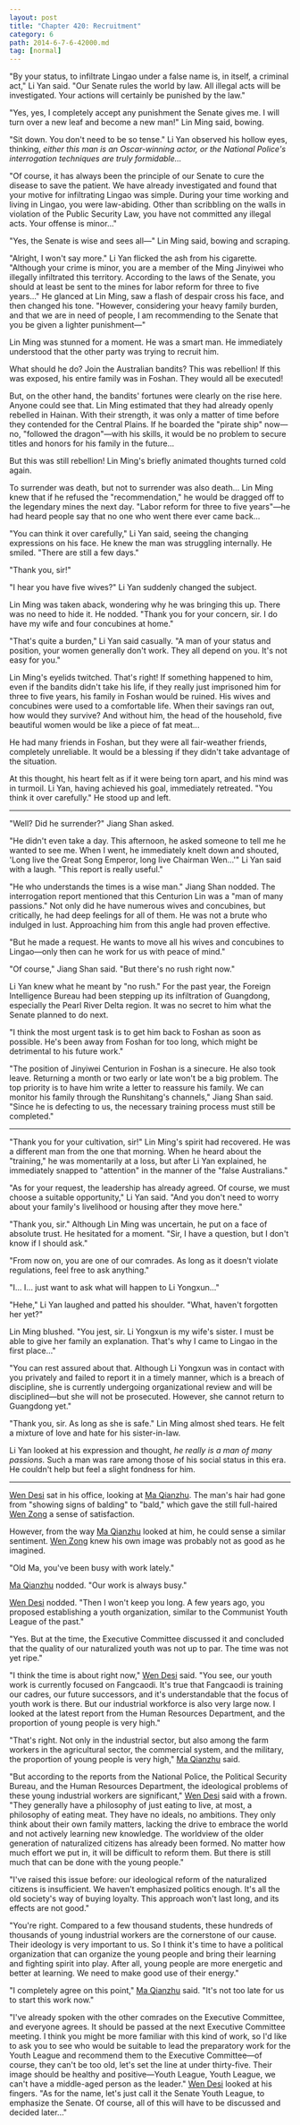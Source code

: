 ```yaml
---
layout: post
title: "Chapter 420: Recruitment"
category: 6
path: 2014-6-7-6-42000.md
tag: [normal]
---
```


"By your status, to infiltrate Lingao under a false name is, in itself, a criminal act," Li Yan said. "Our Senate rules the world by law. All illegal acts will be investigated. Your actions will certainly be punished by the law."

"Yes, yes, I completely accept any punishment the Senate gives me. I will turn over a new leaf and become a new man!" Lin Ming said, bowing.

"Sit down. You don't need to be so tense." Li Yan observed his hollow eyes, thinking, *either this man is an Oscar-winning actor, or the National Police's interrogation techniques are truly formidable...*

"Of course, it has always been the principle of our Senate to cure the disease to save the patient. We have already investigated and found that your motive for infiltrating Lingao was simple. During your time working and living in Lingao, you were law-abiding. Other than scribbling on the walls in violation of the Public Security Law, you have not committed any illegal acts. Your offense is minor..."

"Yes, the Senate is wise and sees all—" Lin Ming said, bowing and scraping.

"Alright, I won't say more." Li Yan flicked the ash from his cigarette. "Although your crime is minor, you are a member of the Ming Jinyiwei who illegally infiltrated this territory. According to the laws of the Senate, you should at least be sent to the mines for labor reform for three to five years..." He glanced at Lin Ming, saw a flash of despair cross his face, and then changed his tone. "However, considering your heavy family burden, and that we are in need of people, I am recommending to the Senate that you be given a lighter punishment—"

Lin Ming was stunned for a moment. He was a smart man. He immediately understood that the other party was trying to recruit him.

What should he do? Join the Australian bandits? This was rebellion! If this was exposed, his entire family was in Foshan. They would all be executed!

But, on the other hand, the bandits' fortunes were clearly on the rise here. Anyone could see that. Lin Ming estimated that they had already openly rebelled in Hainan. With their strength, it was only a matter of time before they contended for the Central Plains. If he boarded the "pirate ship" now—no, "followed the dragon"—with his skills, it would be no problem to secure titles and honors for his family in the future...

But this was still rebellion! Lin Ming's briefly animated thoughts turned cold again.

To surrender was death, but not to surrender was also death... Lin Ming knew that if he refused the "recommendation," he would be dragged off to the legendary mines the next day. "Labor reform for three to five years"—he had heard people say that no one who went there ever came back...

"You can think it over carefully," Li Yan said, seeing the changing expressions on his face. He knew the man was struggling internally. He smiled. "There are still a few days."

"Thank you, sir!"

"I hear you have five wives?" Li Yan suddenly changed the subject.

Lin Ming was taken aback, wondering why he was bringing this up. There was no need to hide it. He nodded. "Thank you for your concern, sir. I do have my wife and four concubines at home."

"That's quite a burden," Li Yan said casually. "A man of your status and position, your women generally don't work. They all depend on you. It's not easy for you."

Lin Ming's eyelids twitched. That's right! If something happened to him, even if the bandits didn't take his life, if they really just imprisoned him for three to five years, his family in Foshan would be ruined. His wives and concubines were used to a comfortable life. When their savings ran out, how would they survive? And without him, the head of the household, five beautiful women would be like a piece of fat meat...

He had many friends in Foshan, but they were all fair-weather friends, completely unreliable. It would be a blessing if they didn't take advantage of the situation.

At this thought, his heart felt as if it were being torn apart, and his mind was in turmoil. Li Yan, having achieved his goal, immediately retreated. "You think it over carefully." He stood up and left.

***

"Well? Did he surrender?" Jiang Shan asked.

"He didn't even take a day. This afternoon, he asked someone to tell me he wanted to see me. When I went, he immediately knelt down and shouted, 'Long live the Great Song Emperor, long live Chairman Wen...'" Li Yan said with a laugh. "This report is really useful."

"He who understands the times is a wise man." Jiang Shan nodded. The interrogation report mentioned that this Centurion Lin was a "man of many passions." Not only did he have numerous wives and concubines, but critically, he had deep feelings for all of them. He was not a brute who indulged in lust. Approaching him from this angle had proven effective.

"But he made a request. He wants to move all his wives and concubines to Lingao—only then can he work for us with peace of mind."

"Of course," Jiang Shan said. "But there's no rush right now."

Li Yan knew what he meant by "no rush." For the past year, the Foreign Intelligence Bureau had been stepping up its infiltration of Guangdong, especially the Pearl River Delta region. It was no secret to him what the Senate planned to do next.

"I think the most urgent task is to get him back to Foshan as soon as possible. He's been away from Foshan for too long, which might be detrimental to his future work."

"The position of Jinyiwei Centurion in Foshan is a sinecure. He also took leave. Returning a month or two early or late won't be a big problem. The top priority is to have him write a letter to reassure his family. We can monitor his family through the Runshitang's channels," Jiang Shan said. "Since he is defecting to us, the necessary training process must still be completed."

***

"Thank you for your cultivation, sir!" Lin Ming's spirit had recovered. He was a different man from the one that morning. When he heard about the "training," he was momentarily at a loss, but after Li Yan explained, he immediately snapped to "attention" in the manner of the "false Australians."

"As for your request, the leadership has already agreed. Of course, we must choose a suitable opportunity," Li Yan said. "And you don't need to worry about your family's livelihood or housing after they move here."

"Thank you, sir." Although Lin Ming was uncertain, he put on a face of absolute trust. He hesitated for a moment. "Sir, I have a question, but I don't know if I should ask."

"From now on, you are one of our comrades. As long as it doesn't violate regulations, feel free to ask anything."

"I... I... just want to ask what will happen to Li Yongxun..."

"Hehe," Li Yan laughed and patted his shoulder. "What, haven't forgotten her yet?"

Lin Ming blushed. "You jest, sir. Li Yongxun is my wife's sister. I must be able to give her family an explanation. That's why I came to Lingao in the first place..."

"You can rest assured about that. Although Li Yongxun was in contact with you privately and failed to report it in a timely manner, which is a breach of discipline, she is currently undergoing organizational review and will be disciplined—but she will not be prosecuted. However, she cannot return to Guangdong yet."

"Thank you, sir. As long as she is safe." Lin Ming almost shed tears. He felt a mixture of love and hate for his sister-in-law.

Li Yan looked at his expression and thought, *he really is a man of many passions.* Such a man was rare among those of his social status in this era. He couldn't help but feel a slight fondness for him.

***

[Wen Desi][y002] sat in his office, looking at [Ma Qianzhu][y005]. The man's hair had gone from "showing signs of balding" to "bald," which gave the still full-haired [Wen Zong][y002] a sense of satisfaction.

However, from the way [Ma Qianzhu][y005] looked at him, he could sense a similar sentiment. [Wen Zong][y002] knew his own image was probably not as good as he imagined.

"Old Ma, you've been busy with work lately."

[Ma Qianzhu][y005] nodded. "Our work is always busy."

[Wen Desi][y002] nodded. "Then I won't keep you long. A few years ago, you proposed establishing a youth organization, similar to the Communist Youth League of the past."

"Yes. But at the time, the Executive Committee discussed it and concluded that the quality of our naturalized youth was not up to par. The time was not yet ripe."

"I think the time is about right now," [Wen Desi][y002] said. "You see, our youth work is currently focused on Fangcaodi. It's true that Fangcaodi is training our cadres, our future successors, and it's understandable that the focus of youth work is there. But our industrial workforce is also very large now. I looked at the latest report from the Human Resources Department, and the proportion of young people is very high."

"That's right. Not only in the industrial sector, but also among the farm workers in the agricultural sector, the commercial system, and the military, the proportion of young people is very high," [Ma Qianzhu][y005] said.

"But according to the reports from the National Police, the Political Security Bureau, and the Human Resources Department, the ideological problems of these young industrial workers are significant," [Wen Desi][y002] said with a frown. "They generally have a philosophy of just eating to live, at most, a philosophy of eating meat. They have no ideals, no ambitions. They only think about their own family matters, lacking the drive to embrace the world and not actively learning new knowledge. The worldview of the older generation of naturalized citizens has already been formed. No matter how much effort we put in, it will be difficult to reform them. But there is still much that can be done with the young people."

"I've raised this issue before: our ideological reform of the naturalized citizens is insufficient. We haven't emphasized politics enough. It's all the old society's way of buying loyalty. This approach won't last long, and its effects are not good."

"You're right. Compared to a few thousand students, these hundreds of thousands of young industrial workers are the cornerstone of our cause. Their ideology is very important to us. So I think it's time to have a political organization that can organize the young people and bring their learning and fighting spirit into play. After all, young people are more energetic and better at learning. We need to make good use of their energy."

"I completely agree on this point," [Ma Qianzhu][y005] said. "It's not too late for us to start this work now."

"I've already spoken with the other comrades on the Executive Committee, and everyone agrees. It should be passed at the next Executive Committee meeting. I think you might be more familiar with this kind of work, so I'd like to ask you to see who would be suitable to lead the preparatory work for the Youth League and recommend them to the Executive Committee—of course, they can't be too old, let's set the line at under thirty-five. Their image should be healthy and positive—Youth League, Youth League, we can't have a middle-aged person as the leader." [Wen Desi][y002] looked at his fingers. "As for the name, let's just call it the Senate Youth League, to emphasize the Senate. Of course, all of this will have to be discussed and decided later..."

[y002]: /characters/y002 "Wen Desi"
[y005]: /characters/y005 "Ma Qianzhu"